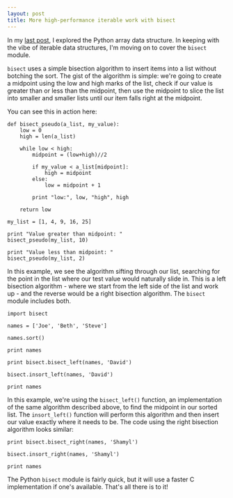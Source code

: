 ```yaml
---
layout: post
title: More high-performance iterable work with bisect
---
```


In my [last post](/2015/01/05/and-here-i-was-thinking-arrays-were-for-javascript-and-lists-were-for-python.html), I explored the Python array data structure. In keeping with the vibe of iterable data structures, I'm moving on to cover the `bisect` module.

`bisect` uses a simple bisection algorithm to insert items into a list without botching the sort. The gist of the algorithm is simple: we're going to create a midpoint using the low and high marks of the list, check if our value is greater than or less than the midpoint, then use the midpoint to slice the list into smaller and smaller lists until our item falls right at the midpoint.

You can see this in action here:

	def bisect_pseudo(a_list, my_value):
		low = 0
		high = len(a_list)

		while low < high:
			midpoint = (low+high)//2

			if my_value < a_list[midpoint]:
				high = midpoint
			else:
				low = midpoint + 1

			print "low:", low, "high", high

		return low

	my_list = [1, 4, 9, 16, 25]

	print "Value greater than midpoint: "
	bisect_pseudo(my_list, 10)

	print "Value less than midpoint: "
	bisect_pseudo(my_list, 2)

In this example, we see the algorithm sifting through our list, searching for the point in the list where our test value would naturally slide in. This is a left bisection algorithm - where we start from the left side of the list and work up - and the reverse would be a right bisection algorithm. The `bisect` module includes both.

	import bisect

	names = ['Joe', 'Beth', 'Steve']

	names.sort()

	print names

	print bisect.bisect_left(names, 'David')

	bisect.insort_left(names, 'David')

	print names

In this example, we're using the `bisect_left()` function, an implementation of the same algorithm described above, to find the midpoint in our sorted list. The `insort_left()` function will perform this algorithm and then insert our value exactly where it needs to be. The code using the right bisection algorithm looks similar:

	print bisect.bisect_right(names, 'Shamyl')

	bisect.insort_right(names, 'Shamyl')

	print names

The Python `bisect` module is fairly quick, but it will use a faster C implementation if one's available. That's all there is to it! 